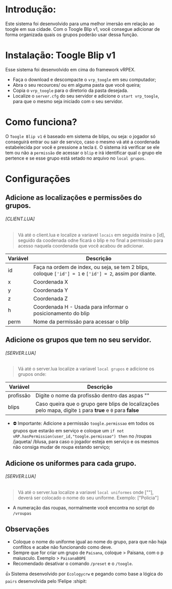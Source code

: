 # Introdução:

Este sistema foi desenvolvido para uma melhor imersão em relação ao toogle em sua cidade. Com o Toogle Blip v1, você consegue adicionar de forma organizada quais os grupos poderão usar dessa função.

# Instalação: Toogle Blip v1

Esse sistema foi desenvolvido em cima do framework vRPEX.

- Faça o download e descompacte o ```vrp_toogle``` em seu computador;
- Abra o seu recources/ ou em alguma pasta que você queira;
- Copia o ```vrp_toogle``` para o diretorio da pasta desejada.
- Localize o ```server.cfg``` do seu servidor e adicione o ```start vrp_toogle```, para que o mesmo seja iniciado com o seu servidor.

# Como funciona?

O ```Toogle Blip v1``` é baseado em sistema de blips, ou seja: o jogador só conseguirá entrar ou sair de serviço, caso o mesmo vá até a coordenada estabelecida por você e pressione a tecla ```E```.
O sistema irá verificar se ele tem ou não a ```permissão``` de acessar o ```blip``` e irá identificar qual o grupo ele pertence e se esse grupo está setado no arquivo no ```local grupos```.

# Configurações

## Adicione as localizações e permissões do grupos.

###### [CLIENT.LUA]
> Vá até o client.lua e localize a variavel ```locais``` em seguida insira o [id], seguido da coodenada odne ficará o blip e no final a permissão para acesso naquela coordenada que você acabou de adicionar.

|         Variável       |         Descrição        |
|---|---|
| id  |  Faça na ordem de index, ou seja, se tem 2 blips, coloque ```['id'] = 1``` e ```['id'] = 2```, assim por diante.  |
| x  |  Coordenada X  |
| y  |  Coordenada Y  |
| z  |  Coordenada Z  |
| h  |  Coordenada H - Usada para informar o posicionamento do blip  |
| perm  |  Nome da permissão para acessar o blip  |

## Adicione os grupos que tem no seu servidor.

###### [SERVER.LUA]
> Vá até o server.lua localize a variavel ```local grupos``` e adicione os grupos onde:

|         Variável       |         Descrição        |
|---|---|
| profissão  |  Digite o nome da profissão dentro das aspas ""  |
| blips  |  Caso queira que o grupo gere blips de localizações pelo mapa, digite ```1``` para **true** e ```0``` para **false**  |

- ⛔ Importante: Adicione a permissão ```toogle.permissao``` em todos os grupos que estarão em serviço e coloque um ```if not vRP.hasPermission(user_id,"toogle.permissao") then``` no /roupas /jaqueta/ /blusa, para caso o jogador esteja em serviço e os mesmos não consiga mudar de roupa estando serviço;

## Adicione os uniformes para cada grupo.

###### [SERVER.LUA]
> Vá até o server.lua localize a variavel ```local uniformes``` onde [""], deverá ser colocado o nome do seu uniforme. Exemplo: ["Policia"]

- A numeração das roupas, normalmente você encontra no script do ```/vroupas```

## Observações

- Coloque o nome do uniforme igual ao nome do grupo, para que não haja conflitos e acabe não funcionando como deve.
- Sempre que for criar um grupo de ```Paisana```, coloque > Paisana, com o p maiusculo. Exemplo > ```PaisanaBOPE```
- Recomendado desativar o comando ```/preset``` e o ```/toogle```.

:+1: Sistema  desenvolvido por ```Ecologycrw``` e pegando como base a lógica do ```pairs``` desenvolvida pelo !Felipe :shipit:

